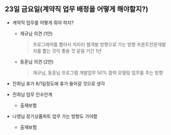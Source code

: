 ## 23일 금요일(계약직 업무 배정을 어떻게 해야할지?)

* 계약직 업무를 어떻게 줘야 하지?
   - 재규님 의견 (1안)
      > 프로그래머를 뽑아서 차라리 웹개발 방향으로 가는 방향
      > 프론트전문개발자를 뽑는 것이 좋을 것 같음 기간 1년

   - 동훈님 의견 (2안)
      > 재규님, 동훈님 프로그램 개발업무 50% 참여
      > 모델링 업무를 주는 방향           
      > 
      
* 진희님 휴가 8/1일정도에 휴가 들어갈 것으로 생각
* 진희님 업무 인수인계
   - 출재보험
* 나영님 장기상품파트 업무 가는 방향도 가야함
   - 출재보험

<!--stackedit_data:
eyJoaXN0b3J5IjpbMTQ2NzkyNjk4LC0xMzUxMDY5NTM5XX0=
-->